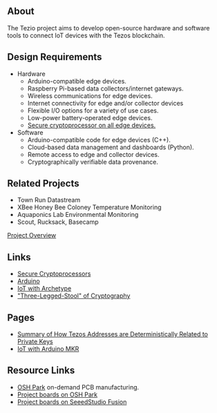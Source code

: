 ## About

The Tezio project aims to develop open-source hardware and software tools to connect IoT devices with the Tezos blockchain. 

## Design Requirements

* Hardware
  - Arduino-compatible edge devices.
  - Raspberry Pi-based data collectors/internet gateways.
  - Wireless communications for edge devices.
  - Internet connectivity for edge and/or collector devices
  - Flexible I/O options for a variety of use cases.
  - Low-power battery-operated edge devices. 
  - [Secure cryptoprocessor on all edge devices.](pages/cryptoprocessor.md)
* Software
  - Arduino-compatible code for edge devices (C++).
  - Cloud-based data management and dashboards (Python).
  - Remote access to edge and collector devices.
  - Cryptographically verifiable data provenance.

## Related Projects

* Town Run Datastream
* XBee Honey Bee Coloney Temperature Monitoring
* Aquaponics Lab Environmental Monitoring
* Scout, Rucksack, Basecamp





[Project Overview](project_overview.md)

## Links

* [Secure Cryptoprocessors](https://en.wikipedia.org/wiki/Secure_cryptoprocessor)
* [Arduino](https://arduino.cc)
* [IoT with Archetype](https://docs.archetype-lang.org/contract-library/iot/switch)
* ["Three-Legged-Stool" of Cryptography](https://ww1.microchip.com/downloads/en/DeviceDoc/Atmel-8972-CryptoAuth-3-Legged-Stool-Article.pdf)

## Pages

* [Summary of How Tezos Addresses are Deterministically Related to Private Keys](tezos_crypto_intro.md)
* [IoT with Arduino MKR](arduino_iot.md)

## Resource Links
* [OSH Park](https://oshpark.com/) on-demand PCB manufacturing.
* [Project boards on OSH Park](https://oshpark.com/profiles/AetherBot)
* [Project boards on SeeedStudio Fusion](https://www.seeedstudio.com/Langstroth-Bee-Hive-Deep-Frame-Foundation-g-1102593)
